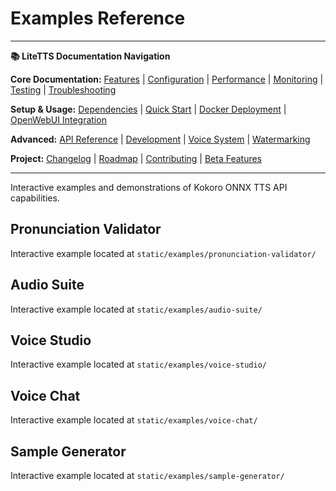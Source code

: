 # Examples Reference

---
**📚 LiteTTS Documentation Navigation**

**Core Documentation:** [Features](../../../FEATURES.md) | [Configuration](../../../CONFIGURATION.md) | [Performance](../../../PERFORMANCE.md) | [Monitoring](../../../MONITORING.md) | [Testing](../../../TESTING.md) | [Troubleshooting](../../../TROUBLESHOOTING.md)

**Setup & Usage:** [Dependencies](../../../DEPENDENCIES.md) | [Quick Start](../../../usage/QUICK_START_COMMANDS.md) | [Docker Deployment](../../../usage/DOCKER-DEPLOYMENT.md) | [OpenWebUI Integration](../../../usage/OPENWEBUI-INTEGRATION.md)

**Advanced:** [API Reference](../../API_REFERENCE.md) | [Development](../../../development/README.md) | [Voice System](../../../voices/README.md) | [Watermarking](../../../WATERMARKING.md)

**Project:** [Changelog](../../../CHANGELOG.md) | [Roadmap](../../../ROADMAP.md) | [Contributing](../../../CONTRIBUTIONS.md) | [Beta Features](../../../BETA_FEATURES.md)

---

Interactive examples and demonstrations of Kokoro ONNX TTS API capabilities.

## Pronunciation Validator

Interactive example located at `static/examples/pronunciation-validator/`

## Audio Suite

Interactive example located at `static/examples/audio-suite/`

## Voice Studio

Interactive example located at `static/examples/voice-studio/`

## Voice Chat

Interactive example located at `static/examples/voice-chat/`

## Sample Generator

Interactive example located at `static/examples/sample-generator/`

